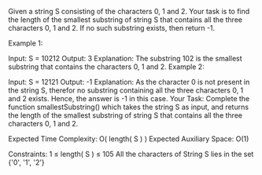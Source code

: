 Given a string S consisting of the characters 0, 1 and 2. Your task is to find the length of the smallest substring of string S that contains all the three characters 0, 1 and 2. If no such substring exists, then return -1.

Example 1:

Input:
S = 10212
Output:
3
Explanation:
The substring 102 is the smallest substring
that contains the characters 0, 1 and 2.
Example 2:

Input: 
S = 12121
Output:
-1
Explanation: 
As the character 0 is not present in the
string S, therefor no substring containing
all the three characters 0, 1 and 2
exists. Hence, the answer is -1 in this case.
Your Task:
Complete the function smallestSubstring() which takes the string S as input, and returns the length of the smallest substring of string S that contains all the three characters 0, 1 and 2.

Expected Time Complexity: O( length( S ) )
Expected Auxiliary Space: O(1)

Constraints:
1 ≤ length( S ) ≤ 105
All the characters of String S lies in the set {'0', '1', '2'}

